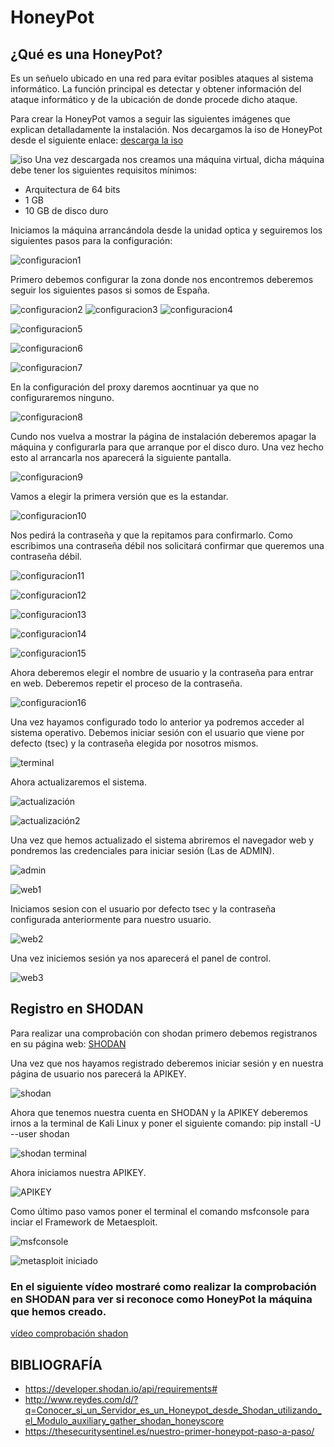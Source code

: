 # HoneyPot

## ¿Qué es una HoneyPot?

Es un señuelo ubicado en una red para evitar posibles ataques al sistema informático. La función principal es detectar y obtener información del ataque informático y de la ubicación de donde procede dicho ataque.

Para crear la HoneyPot vamos a seguir las siguientes imágenes que explican detalladamente la instalación.
Nos decargamos la iso de HoneyPot desde el siguiente enlace: [descarga la iso](https://github.com/dtag-dev-sec/tpotce/releases) 

![iso](https://github.com/isaacperezb/HoneyPot/blob/main/instalaci%C3%B3n/1.JPG)
Una vez descargada nos creamos una máquina virtual, dicha máquina debe tener los siguientes requisitos mínimos:
- Arquitectura de 64 bits
- 1 GB 
- 10 GB de disco duro

Iniciamos la máquina arrancándola desde la unidad optica y seguiremos los siguientes pasos para la configuración:

![configuracion1](https://github.com/isaacperezb/HoneyPot/blob/main/instalaci%C3%B3n/3.JPG)

Primero debemos configurar la zona donde nos encontremos deberemos seguir los siguientes pasos si somos de España.

![configuracion2](https://github.com/isaacperezb/HoneyPot/blob/main/instalaci%C3%B3n/4.JPG)
![configuracion3](https://github.com/isaacperezb/HoneyPot/blob/main/instalaci%C3%B3n/5.JPG)
![configuracion4](https://github.com/isaacperezb/HoneyPot/blob/main/instalaci%C3%B3n/6.JPG)

![configuracion5](https://github.com/isaacperezb/HoneyPot/blob/main/instalaci%C3%B3n/7.JPG)

![configuracion6](https://github.com/isaacperezb/HoneyPot/blob/main/instalaci%C3%B3n/8.JPG)

![configuracion7](https://github.com/isaacperezb/HoneyPot/blob/main/instalaci%C3%B3n/9.JPG)

En la configuración del proxy daremos aocntinuar ya que no configuraremos ninguno.

![configuracion8](https://github.com/isaacperezb/HoneyPot/blob/main/instalaci%C3%B3n/10.JPG)

Cundo nos vuelva a mostrar la página de instalación deberemos apagar la máquina y configurarla para que arranque por el disco duro. Una vez hecho esto al arrancarla nos aparecerá la siguiente pantalla.

![configuracion9](https://github.com/isaacperezb/HoneyPot/blob/main/instalaci%C3%B3n/11.JPG)

Vamos a elegir la primera versión que es la estandar.

![configuracion10](https://github.com/isaacperezb/HoneyPot/blob/main/instalaci%C3%B3n/12.JPG)

Nos pedirá la contraseña y que la repitamos para confirmarlo. Como escribimos una contraseña débil nos solicitará confirmar que queremos una contraseña débil.

![configuracion11](https://github.com/isaacperezb/HoneyPot/blob/main/instalaci%C3%B3n/13.JPG)

![configuracion12](https://github.com/isaacperezb/HoneyPot/blob/main/instalaci%C3%B3n/14.JPG)

![configuracion13](https://github.com/isaacperezb/HoneyPot/blob/main/instalaci%C3%B3n/15.JPG)

![configuracion14](https://github.com/isaacperezb/HoneyPot/blob/main/instalaci%C3%B3n/16.JPG)

![configuracion15](https://github.com/isaacperezb/HoneyPot/blob/main/instalaci%C3%B3n/17.JPG)

Ahora deberemos elegir el nombre de usuario y la contraseña para entrar en web. Deberemos repetir el proceso de la contraseña.

![configuracion16](https://github.com/isaacperezb/HoneyPot/blob/main/instalaci%C3%B3n/18.JPG)

Una vez hayamos configurado todo lo anterior ya podremos acceder al sistema operativo. Debemos iniciar sesión con el usuario que viene por defecto (tsec) y la contraseña elegida por nosotros mismos.

![terminal](https://github.com/isaacperezb/HoneyPot/blob/main/instalaci%C3%B3n/19.JPG)

Ahora actualizaremos el sistema.

![actualización](https://github.com/isaacperezb/HoneyPot/blob/main/instalaci%C3%B3n/20.JPG)

![actualización2](https://github.com/isaacperezb/HoneyPot/blob/main/instalaci%C3%B3n/21.JPG)

Una vez que hemos actualizado el sistema abriremos el navegador web y pondremos las credenciales para iniciar sesión (Las de ADMIN).

![admin](https://github.com/isaacperezb/HoneyPot/blob/main/instalaci%C3%B3n/22.JPG)

![web1](https://github.com/isaacperezb/HoneyPot/blob/main/instalaci%C3%B3n/23.JPG)

Iniciamos sesion con el usuario por defecto tsec y la contraseña configurada anteriormente para nuestro usuario.

![web2](https://github.com/isaacperezb/HoneyPot/blob/main/instalaci%C3%B3n/24.JPG)

Una vez iniciemos sesión ya nos aparecerá el panel de control.

![web3](https://github.com/isaacperezb/HoneyPot/blob/main/instalaci%C3%B3n/25.JPG)

## Registro en SHODAN

Para realizar una comprobación con shodan primero debemos registranos en su página web: [SHODAN](https://www.shodan.io/)

Una vez que nos hayamos registrado deberemos iniciar sesión y en nuestra página de usuario nos parecerá la APIKEY.

![shodan](https://github.com/isaacperezb/HoneyPot/blob/main/shodan/1.JPG)

Ahora que tenemos nuestra cuenta en SHODAN y la APIKEY deberemos irnos a la terminal de Kali Linux y poner el siguiente comando: pip install -U --user shodan 

![shodan terminal](https://github.com/isaacperezb/HoneyPot/blob/main/shodan/2.JPG)

Ahora iniciamos nuestra APIKEY.

![APIKEY](https://github.com/isaacperezb/HoneyPot/blob/main/shodan/3.JPG)

Como último paso vamos poner el terminal el comando msfconsole para inciar el Framework de Metaesploit.


![msfconsole](https://github.com/isaacperezb/HoneyPot/blob/main/shodan/4.JPG)

![metasploit iniciado](https://github.com/isaacperezb/HoneyPot/blob/main/shodan/5.JPG)

### En el siguiente vídeo mostraré como realizar la comprobación en SHODAN para ver si reconoce como HoneyPot la máquina que hemos creado.

[vídeo comprobación shadon](https://youtu.be/JgRTjfF9h_Q)

## BIBLIOGRAFÍA
- https://developer.shodan.io/api/requirements#
- http://www.reydes.com/d/?q=Conocer_si_un_Servidor_es_un_Honeypot_desde_Shodan_utilizando_el_Modulo_auxiliary_gather_shodan_honeyscore
- https://thesecuritysentinel.es/nuestro-primer-honeypot-paso-a-paso/
